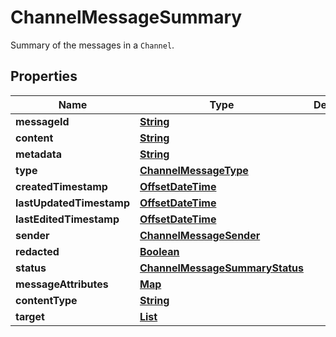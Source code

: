 

# ChannelMessageSummary

Summary of the messages in a <code>Channel</code>.

## Properties

| Name | Type | Description | Notes |
|------------ | ------------- | ------------- | -------------|
|**messageId** | [**String**](String.md) |  |  [optional] |
|**content** | [**String**](String.md) |  |  [optional] |
|**metadata** | [**String**](String.md) |  |  [optional] |
|**type** | [**ChannelMessageType**](ChannelMessageType.md) |  |  [optional] |
|**createdTimestamp** | [**OffsetDateTime**](OffsetDateTime.md) |  |  [optional] |
|**lastUpdatedTimestamp** | [**OffsetDateTime**](OffsetDateTime.md) |  |  [optional] |
|**lastEditedTimestamp** | [**OffsetDateTime**](OffsetDateTime.md) |  |  [optional] |
|**sender** | [**ChannelMessageSender**](ChannelMessageSender.md) |  |  [optional] |
|**redacted** | [**Boolean**](Boolean.md) |  |  [optional] |
|**status** | [**ChannelMessageSummaryStatus**](ChannelMessageSummaryStatus.md) |  |  [optional] |
|**messageAttributes** | [**Map**](Map.md) |  |  [optional] |
|**contentType** | [**String**](String.md) |  |  [optional] |
|**target** | [**List**](List.md) |  |  [optional] |



